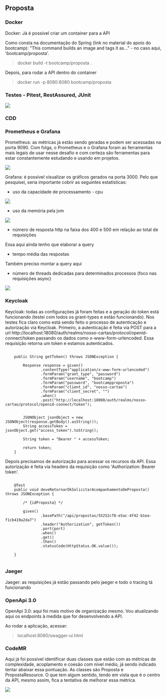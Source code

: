 ## Proposta


### Docker

Docker: Já é possível criar um container para a API 

Como consta na documentação do Spring (link no material do apoio do bootcamp): "This command builds an image and tags it as..." - no caso aqui, 'bootcamp/proposta'.


> docker build -t bootcamp/proposta .


Depois, para rodar a API dentro do container


> docker run -p 8080:8080 bootcamp/proposta



### Testes - Pitest, RestAssured, JUnit



![](/readme-images/cobertura-testes-proposta.jpg)



### CDD



### Prometheus e Grafana

Prometheus: as métricas já estão sendo geradas e podem ser acessadas na porta 9090. Com folga, o Prometheus e o Grafana foram as ferramentas mais legais de usar nesse desafio e com certeza são ferramentas para estar constantemente estudando e usando em projetos.


![](/readme-images/prometheus.jpg)


Grafana: é possível visualizar os gráficos gerados na porta 3000. Pelo que pesquisei, seria importante cobrir as seguintes estatísticas:


- uso da capacidade de processamento - cpu

![](/readme-images/cpu-grafana.jpg)



- uso da memória pela jvm

![](/readme-images/jvm-grafana.jpg)


- número de resposta http na faixa dos 400 e 500 em relação ao total de requisições

Essa aqui ainda tenho que elaborar a query



- tempo média das respostas 

Também preciso montar a query aqui


- número de threads dedicadas para determinados processos (foco nas requisições async)

![](/readme-images/jvm-threads.jpg)



### Keycloak


Keycloak: todas as configurações já foram feitas e a geração do token está funcionando (testei com todos os grant-types e estão funcionando). Nos testes fica claro como está sendo feito o processo de autenticação e autorização via Keycloak. Primeiro, a autenticação é feita via POST para a url http://localhost:18080/auth/realms/nosso-cartao/protocol/openid-connect/token passando os dados como x-www-form-urlencoded. Essa requisição retorna um token e estamos autenticados.


```

    public String getToken() throws JSONException {

        Response response = given()
                .contentType("application/x-www-form-urlencoded")
                .formParam("grant_type", "password")
                .formParam("username", "bootcamp")
                .formParam("password", "bootcampproposta")
                .formParam("client_id", "nosso-cartao")
                .formParam("client_secret", "")
                .when()
                .post("http://localhost:18080/auth/realms/nosso-cartao/protocol/openid-connect/token");


        JSONObject jsonObject = new JSONObject(response.getBody().asString());
        String accessToken = jsonObject.get("access_token").toString();

        String token = "Bearer " + accessToken;

        return token;
    }

```


Depois precisamos de autorização para acessar os recursos da API. Essa autorização é feita via headers da requisição como 'Authorization: Bearer token'. 


```

    @Test
    public void deveRetornarOkSolicitarAcompanhamentoDeProposta() throws JSONException {

        /* {idProposta} */

        given()
                .basePath("/api/propostas/55252cf8-e5ac-4f42-b1ea-f1cb419a2da7")
                .header("Authorization", getToken())
                .port(port)
                .when()
                .get()
                .then()
                .statusCode(HttpStatus.OK.value());

    }


```


### Jaeger


Jaeger: as requisições já estão passando pelo jaeger e todo o tracing tá funcionando


### OpenApi 3.0


OpenApi 3.0: aqui foi mais motivo de organização mesmo. Vou atualizando aqui os endpoints à medida que for desenvolvendo a API.

Ao rodar a aplicação, acessar:
> localhost:8080/swagger-ui.html


### CodeMR

Aqui já foi possível identificar duas classes que estão com as métricas de complexidade, acoplamento e coesão com nível médio, já sendo indicado tentar abaixar essa pontuação. As classes são Proposta e PropostaResource. O que tem algum sentido, tendo em vista que é o centro da API, mesmo assim, fica a tentativa de melhorar essa métrica.


![](/readme-images/analise_proposta.jpg)




